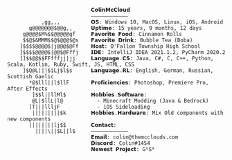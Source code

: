                                𝗖𝗼𝗹𝗶𝗻𝗠𝗰𝗖𝗹𝗼𝘂𝗱                        
                               ———————————— 
               ,gg,,,          𝗢𝗦: Windows 10, MacOS, Linux, iOS, Android
           g@@@@@@@$@@g,,      𝗨𝗽𝘁𝗶𝗺𝗲: 15 years, 9 months, 12 days
         g@@@@$M%$$@@@@@gf     𝗙𝗮𝘃𝗼𝗿𝗶𝘁𝗲 𝗙𝗼𝗼𝗱: Cinnamon Rolls
         $$@$&MMM$$@$@@@$@s    𝗙𝗮𝘃𝗼𝗿𝗶𝘁𝗲 𝗗𝗿𝗶𝗻𝗸: Bubble Tea (Boba)
        ]$$$$@@@@$|j@@@$@Ff    𝗛𝗼𝘀𝘁: O'Fallon Township High School
        ]$$$$@@@@$|@@$@Fffj    𝗜𝗗𝗘: IntelliJ IDEA 2021.1.2, PyCharm 2020.2
        ]]$$@@$$FFfffjj|jj     𝗟𝗮𝗻𝗴𝘂𝗮𝗴𝗲.𝗖𝗦: Java, C#, C, C++, Python, Scala, Kotlin, Ruby, Swift, JS, HTML, CSS
         ]$Q@L|||$iLj$l$s      𝗟𝗮𝗻𝗴𝘂𝗮𝗴𝗲.𝗥𝗟: English, German, Russian, Scottish Gaelic
           *@$lll||l$llF       𝗣𝗿𝗼𝗳𝗶𝗰𝗶𝗲𝗻𝗰𝗶𝗲𝘀: Photoshop, Premiere Pro, After Effects
            ]$$l||llMl$        𝗛𝗼𝗯𝗯𝗶𝗲𝘀.𝗦𝗼𝗳𝘁𝘄𝗮𝗿𝗲: 
            @L|$llL|l@           - Minecraft Modding (Java & Bedrock)
           ]T|||llljF            - iOS Sideloading
            |||||||||$k        𝗛𝗼𝗯𝗯𝗶𝗲𝘀.𝗛𝗮𝗿𝗱𝘄𝗮𝗿𝗲: Mix Old components with new components
           ||||||||lj$$        𝗖𝗼𝗻𝘁𝗮𝗰𝘁:
             ||||\||$L||l$     ————————————
                               𝗘𝗺𝗮𝗶𝗹: colin@themcclouds.com         
                               𝗗𝗶𝘀𝗰𝗼𝗿𝗱: Colin#1454
                               𝗡𝗲𝘄𝗲𝘀𝘁 𝗣𝗿𝗼𝗷𝗲𝗰𝘁: GᵁSᴮ
